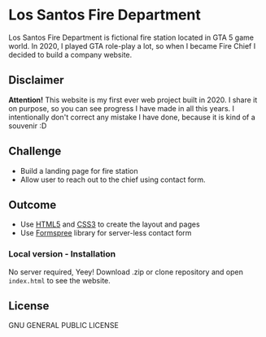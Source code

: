 # Los Santos Fire Department

Los Santos Fire Department is fictional fire station located in GTA 5 game world. In 2020, I played GTA role-play a lot, so when I became Fire Chief I decided to build a company website.

## Disclaimer
**Attention!** This website is my first ever web project built in 2020. I share it on purpose, so you can see progress I have made in all this years. I intentionally don't correct any mistake I have done, because it is kind of a souvenir :D

## Challenge

- Build a landing page for fire station
- Allow user to reach out to the chief using contact form.

## Outcome

- Use [HTML5][html5] and [CSS3][css3] to create the layout and pages
- Use [Formspree][formspree] library for server-less contact form

### Local version - Installation

No server required, Yeey! Download .zip or clone repository and open `index.html` to see the website.

## License

GNU GENERAL PUBLIC LICENSE

[html5]: https://wikipedia.org/wiki/HTML5
[css3]: https://wikipedia.org/wiki/CSS
[formspree]: https://formspree.io/
